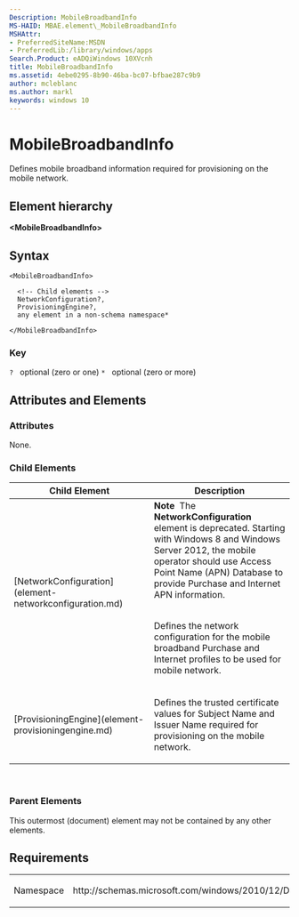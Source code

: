 ```yaml
---
Description: MobileBroadbandInfo
MS-HAID: MBAE.element\_MobileBroadbandInfo
MSHAttr:
- PreferredSiteName:MSDN
- PreferredLib:/library/windows/apps
Search.Product: eADQiWindows 10XVcnh
title: MobileBroadbandInfo
ms.assetid: 4ebe0295-8b90-46ba-bc07-bfbae287c9b9
author: mcleblanc
ms.author: markl
keywords: windows 10
---
```


# MobileBroadbandInfo


Defines mobile broadband information required for provisioning on the mobile network.

## Element hierarchy

**&lt;MobileBroadbandInfo&gt;**

## Syntax

``` syntax
<MobileBroadbandInfo>

  <!-- Child elements -->
  NetworkConfiguration?,
  ProvisioningEngine?,
  any element in a non-schema namespace*

</MobileBroadbandInfo>
```

### Key

`?`   optional (zero or one)
`*`   optional (zero or more)

## Attributes and Elements


### Attributes

None.

### Child Elements

<table>
<colgroup>
<col width="50%" />
<col width="50%" />
</colgroup>
<thead>
<tr class="header">
<th>Child Element</th>
<th>Description</th>
</tr>
</thead>
<tbody>
<tr class="odd">
<td>[NetworkConfiguration](element-networkconfiguration.md)</td>
<td><div class="alert">
<strong>Note</strong>  The <strong>NetworkConfiguration</strong> element is deprecated. Starting with Windows 8 and Windows Server 2012, the mobile operator should use Access Point Name (APN) Database to provide Purchase and Internet APN information.
</div>
<div>
 
</div>
<p>Defines the network configuration for the mobile broadband Purchase and Internet profiles to be used for mobile network.</p></td>
</tr>
<tr class="even">
<td>[ProvisioningEngine](element-provisioningengine.md)</td>
<td><p>Defines the trusted certificate values for Subject Name and Issuer Name required for provisioning on the mobile network.</p></td>
</tr>
</tbody>
</table>

 

### Parent Elements

This outermost (document) element may not be contained by any other elements.

## Requirements

<table>
<colgroup>
<col width="50%" />
<col width="50%" />
</colgroup>
<tbody>
<tr class="odd">
<td><p>Namespace</p></td>
<td><p>http://schemas.microsoft.com/windows/2010/12/DeviceMetadata/MobileBroadbandInfo</p></td>
</tr>
</tbody>
</table>

 

 



